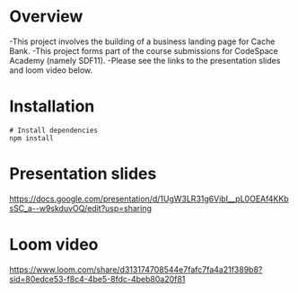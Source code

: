 # Overview

-This project involves the building of a business landing page for Cache Bank.
-This project forms part of the course submissions for CodeSpace Academy (namely SDF11).
-Please see the links to the presentation slides and loom video below.

# Installation

```
# Install dependencies
npm install

```

# Presentation slides

https://docs.google.com/presentation/d/1UgW3LR31g6VibI__pL0OEAf4KKbsSC_a--w9skduvOQ/edit?usp=sharing

# Loom video

https://www.loom.com/share/d313174708544e7fafc7fa4a21f389b8?sid=80edce53-f8c4-4be5-8fdc-4beb80a20f81
